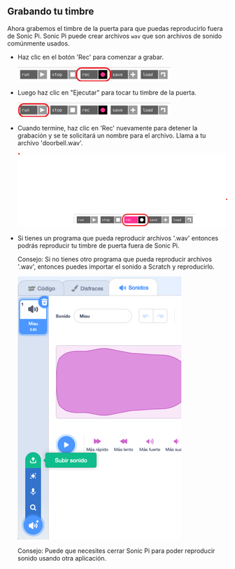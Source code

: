 ## Grabando tu timbre

Ahora grabemos el timbre de la puerta para que puedas reproducirlo fuera de Sonic Pi. Sonic Pi puede crear archivos `wav` que son archivos de sonido comúnmente usados.

+ Haz clic en el botón 'Rec' para comenzar a grabar.
    
    ![captura de pantalla](images/tune-record.png)

+ Luego haz clic en "Ejecutar" para tocar tu timbre de la puerta.
    
    ![captura de pantalla](images/tune-run.png)

+ Cuando termine, haz clic en 'Rec' nuevamente para detener la grabación y se te solicitará un nombre para el archivo. Llama a tu archivo 'doorbell.wav'.
    
    ![captura de pantalla](images/tune-record-stop.png)

+ Si tienes un programa que pueda reproducir archivos '.wav' entonces podrás reproducir tu timbre de puerta fuera de Sonic Pi.
    
    Consejo: Si no tienes otro programa que pueda reproducir archivos '.wav', entonces puedes importar el sonido a Scratch y reproducirlo.
    
    ![captura de pantalla](images/scratch-upload.png)
    
    Consejo: Puede que necesites cerrar Sonic Pi para poder reproducir sonido usando otra aplicación.